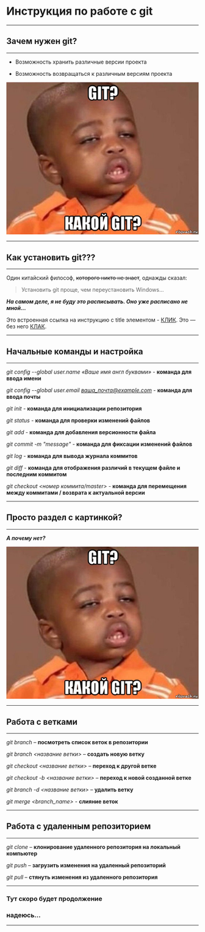 #  Инструкция по работе с git

***
## Зачем нужен git?
***

* Возможность хранить различные версии проекта

* Возможность возвращаться к различным версиям проекта

![О!??](/gitImg1.jpg "Я - рандомный мем про git")

***
## Как установить git???
***

Один китайский философ, ~~которого никто не знает~~, однажды сказал:

> Установить git проще, чем переустановить Windows...

***На самом деле, я не буду это расписывать. Оно уже расписано не мной...***

Это встроенная ссылка на инструкцию с title элементом - [КЛИК](https://git-scm.com/book/ru/v2/Введение-Установка-Git "КЛИК"). Это — без него [КЛАК](https://git-scm.com/book/ru/v2/Введение-Установка-Git).

***
## Начальные команды и настройка
***

*git config --global user.name «Ваше имя англ буквами»* - **команда для ввода имени**

*git config --global user.email ваша_почта@example.com* - **команда для ввода почты**

*git init* - **команда для инициализации репозитория**

*git status* - **команда для проверки изменений файлов**

*git add* - **команда для добавления версионности файла**

*git commit -m "message"* - **команда для фиксации изменений файлов**

*git log* - **команда для вывода журнала коммитов**

*git diff* - **команда для отображения различий в текущем файле и последним коммитом**

*git checkout <номер коммита/master>* - **команда для перемещения между коммитами / возврата к актуальной версии**

***
## Просто раздел с картинкой?
***
___А почему нет?___

![О!??](/gitImg1.jpg "Я - рандомный мем про git")

***
## Работа с ветками
***

*git branch* – **посмотреть список веток в репозитории**

*git branch <название ветки>* – **создать новую ветку**

*git checkout <название ветки>* – **переход к другой ветке**

*git checkout -b <название ветки>* – **переход к новой созданной ветке**

*git branch -d <название ветки>* – **удалить ветку**

*git merge <branch_name>* - **слияние веток**

***
## Работа с удаленным репозиторием
***

*git clone* – **клонирование удаленного репозитория на локальный компьютер**

*git push* – **загрузить изменения на удаленный репозиторий**

*git pull* – **стянуть изменения из удаленного репозитория**


***
### Тут скоро будет продолжение
### надеюсь...
***
